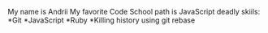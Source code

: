 My name is Andrii
My favorite Code School path is JavaScript
deadly skiils:
*Git
*JavaScript
*Ruby
*Killing history using git rebase

